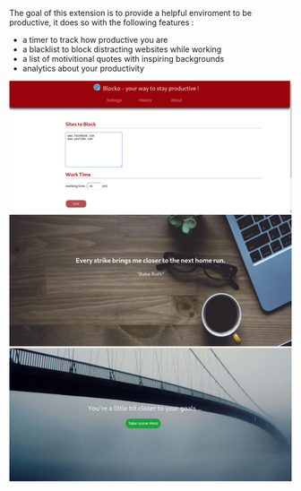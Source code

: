 
<p>
The goal of this extension is to provide a helpful enviroment to be productive, it does so with the following features :
</p>

<ul>
<li> a timer to track how productive you are</li>
<li> a blacklist to block distracting websites while working </li>
<li> a list of motivitional quotes with inspiring backgrounds</li>
<li>analytics about your productivity</li>
</ul>


<img src="https://raw.githubusercontent.com/nidhaldring/blocko/master/screenshots/1.png" alt="screenshot 1"/>

<img src="https://raw.githubusercontent.com/nidhaldring/blocko/master/screenshots/2.png" alt="screenshot 2"/>

<img src="https://raw.githubusercontent.com/nidhaldring/blocko/master/screenshots/3.png" alt="screenshot 3"/>